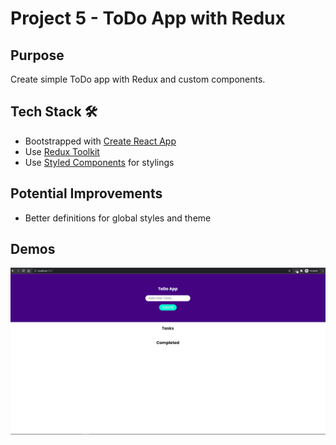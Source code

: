 # Project 5 - ToDo App with Redux

## Purpose

Create simple ToDo app with Redux and custom components.

## Tech Stack :hammer_and_wrench:

- Bootstrapped with [Create React App](https://github.com/facebook/create-react-app)
- Use [Redux Toolkit](https://redux-toolkit.js.org/)
- Use [Styled Components](https://styled-components.com/) for stylings

## Potential Improvements

- Better definitions for global styles and theme

## Demos

![ToDo Desktop](desktop_version.gif)
